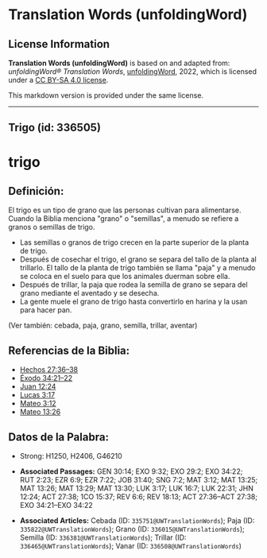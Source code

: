 # Translation Words (unfoldingWord)

## License Information

**Translation Words (unfoldingWord)** is based on and adapted from: _unfoldingWord® Translation Words_, [unfoldingWord](https://unfoldingword.org/utw), 2022, which is licensed under a [CC BY-SA 4.0 license](https://creativecommons.org/licenses/by-sa/4.0/legalcode.en).

This markdown version is provided under the same license.



--------------------------------

## Trigo (id: 336505)

trigo
=====

Definición:
-----------

El trigo es un tipo de grano que las personas cultivan para alimentarse. Cuando la Biblia menciona "grano" o "semillas", a menudo se refiere a granos o semillas de trigo.

* Las semillas o granos de trigo crecen en la parte superior de la planta de trigo.
* Después de cosechar el trigo, el grano se separa del tallo de la planta al trillarlo. El tallo de la planta de trigo también se llama "paja" y a menudo se coloca en el suelo para que los animales duerman sobre ella.
* Después de trillar, la paja que rodea la semilla de grano se separa del grano mediante el aventado y se desecha.
* La gente muele el grano de trigo hasta convertirlo en harina y la usan para hacer pan.

(Ver también: cebada, paja, grano, semilla, trillar, aventar)

Referencias de la Biblia:
-------------------------

* [Hechos 27:36–38](https://ref.ly/Acts27:36-Acts27:38)
* [Éxodo 34:21–22](https://ref.ly/Exod34:21-Exod34:22)
* [Juan 12:24](https://ref.ly/John12:24)
* [Lucas 3:17](https://ref.ly/Luke3:17)
* [Mateo 3:12](https://ref.ly/Matt3:12)
* [Mateo 13:26](https://ref.ly/Matt13:26)

Datos de la Palabra:
--------------------

* Strong: H1250, H2406, G46210

* **Associated Passages:** GEN 30:14; EXO 9:32; EXO 29:2; EXO 34:22; RUT 2:23; EZR 6:9; EZR 7:22; JOB 31:40; SNG 7:2; MAT 3:12; MAT 13:25; MAT 13:26; MAT 13:29; MAT 13:30; LUK 3:17; LUK 16:7; LUK 22:31; JHN 12:24; ACT 27:38; 1CO 15:37; REV 6:6; REV 18:13; ACT 27:36–ACT 27:38; EXO 34:21–EXO 34:22
* **Associated Articles:** Cebada (ID: `335751@UWTranslationWords`); Paja (ID: `335822@UWTranslationWords`); Grano (ID: `336015@UWTranslationWords`); Semilla (ID: `336381@UWTranslationWords`); Trillar (ID: `336465@UWTranslationWords`); Vanar (ID: `336508@UWTranslationWords`)

